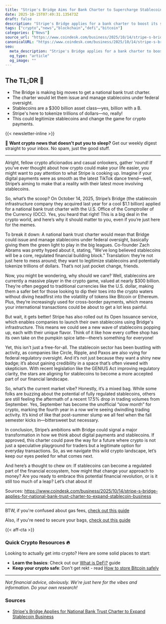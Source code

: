 ```yaml
---
title: "Stripe's Bridge Aims for Bank Charter to Supercharge Stablecoins"
date: 2025-10-15T07:49:31.135473Z
draft: false
description: "Stripe's Bridge applies for a bank charter to boost its stablecoin game. Here's what that means for crypto and your wallet."
tags: ["crypto","news","blockchain","defi","bitcoin"]
categories: ["News"]
source_url: "https://www.coindesk.com/business/2025/10/14/stripe-s-bridge-applies-for-national-bank-trust-charter-to-expand-stablecoin-business"
canonicalURL: "https://www.coindesk.com/business/2025/10/14/stripe-s-bridge-applies-for-national-bank-trust-charter-to-expand-stablecoin-business"
seo:
  meta_description: "Stripe's Bridge applies for a bank charter to boost its stablecoin game. Here's what that means for crypto and your wallet."
  og_type: "article"
  og_image: ""
---
```


## The TL;DR 📝

- The Bridge is making big moves to get a national bank trust charter.
- The charter would let them issue and manage stablecoins under federal oversight.
- Stablecoins are a $300 billion asset class—yes, billion with a B.
- Stripe's here to tokenize trillions of dollars—no, really!
- This could legitimize stablecoins and change the game for crypto payments.

{{< newsletter-inline >}}

📧 **Want crypto news that doesn't put you to sleep?** Get our weekly digest straight to your inbox. No spam, just the good stuff.

---

Alright, fellow crypto aficionados and casual onlookers, gather 'round! If you’ve ever thought about how crypto could make your life easier, you might want to pay attention to what Stripe is cooking up. Imagine if your digital payments were as smooth as the latest TikTok dance trend—well, Stripe’s aiming to make that a reality with their latest move involving stablecoins.

So, what’s the scoop? On October 14, 2025, Stripe’s Bridge (the stablecoin infrastructure company they acquired last year for a cool $1.1 billion) applied for a national bank trust charter with the U.S. Office of the Comptroller of the Currency (OCC). Yes, you heard that right! This is a big deal in the crypto world, and here’s why it should matter to you, even if you’re just here for the memes.

To break it down: A national bank trust charter would mean that Bridge could issue and manage stablecoins under federal oversight, basically giving them the green light to play in the big leagues. Co-founder Zach Abrams was pretty hyped about it, stating, "We’ve long believed stablecoins will be a core, regulated financial building block." Translation: they’re not just here to mess around; they want to legitimize stablecoins and potentially tokenize trillions of dollars. That’s not just pocket change, friends.

Now, you might be wondering, why should we care? Well, stablecoins are currently a massive player in the crypto game, valued at nearly $300 billion. They’re often pegged to traditional currencies like the U.S. dollar, making them a safer bet for those looking to dip their toes into the crypto waters without diving headfirst into the volatility of tokens like Bitcoin or Ethereum. Plus, they’re increasingly used for cross-border payments, which means your international transactions could be about to get a lot less painful.

But wait, it gets better! Stripe has also rolled out its Open Issuance service, which enables companies to launch their own stablecoins using Bridge's infrastructure. This means we could see a new wave of stablecoins popping up, each with their unique flavor. Think of it like how every coffee shop has its own take on the pumpkin spice latte—there’s something for everyone!

Yet, this isn't just a free-for-all. The stablecoin sector has been bustling with activity, as companies like Circle, Ripple, and Paxos are also vying for federal regulatory oversight. And it’s not just because they want a shiny new badge; it’s about gaining credibility in a space that’s often viewed with skepticism. With recent legislation like the GENIUS Act improving regulatory clarity, the stars are aligning for stablecoins to become a more accepted part of our financial landscape.

So, what’s the current market vibe? Honestly, it’s a mixed bag. While some folks are buzzing about the potential of fully regulated stablecoins, others are still feeling the aftermath of a recent 17.5% drop in trading volumes from September. Yes, September has become the unofficial “slow month” for crypto, marking the fourth year in a row we’re seeing dwindling trading activity. It’s kind of like that post-summer slump we all feel when the fall semester kicks in—bittersweet but necessary.

In conclusion, Stripe’s ambitions with Bridge could signal a major transformation in how we think about digital payments and stablecoins. If approved, this charter could pave the way for a future where crypto is not just a speculative playground for traders but a legitimate option for everyday transactions. So, as we navigate this wild crypto landscape, let’s keep our eyes peeled for what comes next. 

And here’s a thought to chew on: If stablecoins can become a regulated part of the financial ecosystem, how might that change your approach to money? Are you ready to embrace this potential financial revolution, or is it still too much of a leap? Let’s chat about it!

Sources: https://www.coindesk.com/business/2025/10/14/stripe-s-bridge-applies-for-national-bank-trust-charter-to-expand-stablecoin-business

---

BTW, if you're confused about gas fees, [check out this guide](/pages/ethereum-gas-fees-guide/)

Also, if you're need to secure your bags, [check out this guide](/pages/how-to-store-bitcoin-safely/)

{{< aff-cta >}}

### Quick Crypto Resources 🔥

Looking to actually get into crypto? Here are some solid places to start:
- **Learn the basics**: Check out our [What is DeFi?](/pages/what-is-defi/) guide
- **Keep your crypto safe**: Don't get rekt - read [How to store Bitcoin safely](/pages/how-to-store-bitcoin-safely/)


---

_Not financial advice, obviously. We're just here for the vibes and information. Do your own research!_

### Sources
- [Stripe's Bridge Applies for National Bank Trust Charter to Expand Stablecoin Business](https://www.coindesk.com/business/2025/10/14/stripe-s-bridge-applies-for-national-bank-trust-charter-to-expand-stablecoin-business)

